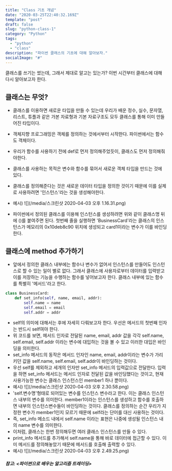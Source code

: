 ```yaml
---
title: "Class 기초 개념"
date: "2020-03-25T22:40:32.169Z"
template: "post"
draft: false
slug: "python-class-1"
category: "Python"
tags:
  - "python"
  - "class"
description: "파이썬 클래스의 기초에 대해 알아보자."
socialImage: "#"
---
```

클래스를 쓰기는 썼는데, 그래서 제대로 알고는 있는가? 이번 시간부터 클래스에 대해 다시 알아보고자 한다.   

## 클래스는 무엇?
- 클래스를 이용하면 새로운 타입을 만들 수 있는데 우리가 배운 정수, 실수, 문자열, 리스트, 튜플과 같은 가본 자료형과 기본 자료구조도 모두 클래스를 통해 이미 만들어진 타입이다. 
- 객체지향 프로그래밍은 객체를 정의하는 것에서부터 시작한다. 파이썬에서는 함수도 객체이다. 
- 우리가 함수를 사용하기 전에 def로 먼저 정의해주었듯이, 클래스도 먼저 정의해줘야한다. 
- 클래스를 사용하는 목적은 변수와 함수를 묶어서 새로운 객체 타입을 만드는 것에 있다. 
- 클래스를 정의해준다는 것은 새로운 데이터 타입을 정의한 것이기 때문에 이를 실제로 사용하려면 '인스턴스'라는 것을 생성해야한다.   
- 예시)
![](/media/스크린샷 2020-04-03 오후 1.16.31.png)

- 파이썬에서 정의된 클래스를 이용해 인스턴스를 생성하려면 위와 같이 클래스명 뒤에 ()를 붙여주면 된다. 첫번째 줄을 실행하면 'BusinessCard'라는 클래스의 인스턴스가 메모리의 0x10deb8c90 위치에 생성되고 card1이라는 변수가 이를 바인딩한다. 

## 클래스에 method 추가하기   
- 앞에서 정의한 클래스 내부에는 함수나 변수가 없어서 인스턴스를 만들어도 인스턴스로 할 수 있는 일이 별로 없다. 그래서 클래스에 사용자로부터 데이터를 입력받고 이를 저장하는 기능을 수행하는 함수를 넣어보고자 한다. 클래스 내부에 있는 함수를 특별히 '메서드'라고 한다. 
```python   
class BusinessCard:
    def set_info(self, name, email, addr):
        self.name = name
        self.email = email
        self.addr = addr
```     
- self의 의미에 대해서는 후에 자세히 다뤄보고자 한다. 우선은 메서드의 첫번째 인자는 반드시 self여야 한다. 
- 위 코드를 보면, 메서드 인자로 전달된 name, email, addr 값을 각각 self.name, self.email, self.addr 이라는 변수에 대입하는 것을 볼 수 있고 이러한 대입은 바인딩을 의미한다. 
- set_info 메서드의 동작은 메서드 인자인 name, email, addr이라는 변수가 가리키던 값을 self.name, self.email, self.addr이 바인딩하는 것이다.   
- 우선 self를 제외하고 세개의 인자만 set_info 메서드의 입력값으로 전달한다. 입력을 하면 set_info 메서드는 메서드 인자로 전달된 값을 바인딩했다는 것이고, 현재 사용가능한 변수는 클래스 인스턴스인 member1 하나 뿐이다. 
- 예시)
![](/media/스크린샷 2020-04-03 오후 2.30.58.png)
- 'self.변수명'형태로 되어있는 변수를 인스턴스 변수라고 한다. 이는 클래스 인스턴스 내부의 변수를 의미한다. member1이라는 인스턴스를 생성하고 함수를 호출하면 내부의 인스턴스변수들이 바인딩하는 것이다. 클래스를 정의하는 순간 우리가 지정한 변수가 member1인지 모르기 때문에 self라는 단어를 대신 사용하는 것이다. 
- 즉, set_info 메소드 내에서 self.name 이라는 표현은 나중에 생성될 인스턴스 내의 name 변수를 의미한다. 
- 이처럼, 클래스는 한번 정의해두면 여러 클래스 인스턴스를 만들 수 있다. 
- print_info 메서드를 추가해서 self.name을 통해 바로 데이터에 접근할 수 있다. 이미 메서드를 정의해놓았기 때문에 메서드를 호출해 출력할 수 있다. 
- 예시)
![](/media/스크린샷 2020-04-03 오후 2.49.25.png)

##### 참고: <파이썬으로 배우는 알고리즘 트레이딩>

